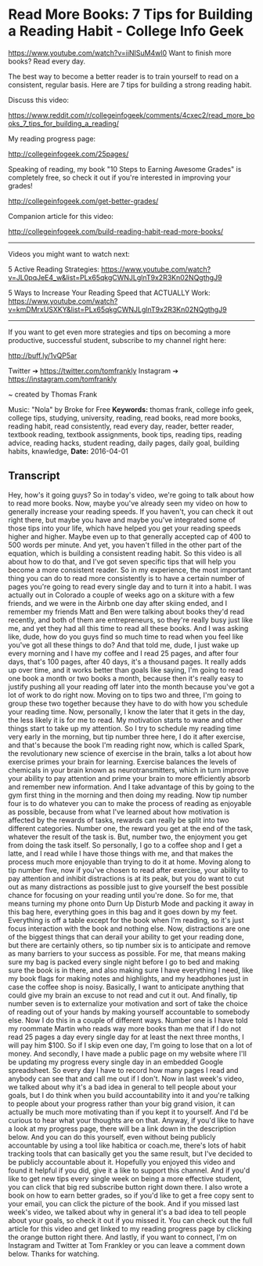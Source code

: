 # Read More Books: 7 Tips for Building a Reading Habit - College Info Geek
https://www.youtube.com/watch?v=iiNISuM4wl0
Want to finish more books? Read every day.

The best way to become a better reader is to train yourself to read on a consistent, regular basis. Here are 7 tips for building a strong reading habit.

Discuss this video:

https://www.reddit.com/r/collegeinfogeek/comments/4cxec2/read_more_books_7_tips_for_building_a_reading/

My reading progress page:

http://collegeinfogeek.com/25pages/

Speaking of reading, my book "10 Steps to Earning Awesome Grades" is completely free, so check it out if you're interested in improving your grades!

http://collegeinfogeek.com/get-better-grades/

Companion article for this video:

http://collegeinfogeek.com/build-reading-habit-read-more-books/

----------

Videos you might want to watch next:

5 Active Reading Strategies: https://www.youtube.com/watch?v=JL0pqJeE4_w&list=PLx65qkgCWNJLglnT9x2R3Kn02NQgthgJ9

5 Ways to Increase Your Reading Speed that ACTUALLY Work: https://www.youtube.com/watch?v=kmDMrxUSXKY&list=PLx65qkgCWNJLglnT9x2R3Kn02NQgthgJ9

----------

If you want to get even more strategies and tips on becoming a more productive, successful student, subscribe to my channel right here:

http://buff.ly/1vQP5ar

Twitter ➔ https://twitter.com/tomfrankly
Instagram ➔ https://instagram.com/tomfrankly

~ created by Thomas Frank

Music: "Nola" by Broke for Free
**Keywords:** thomas frank, college info geek, college tips, studying, university, reading, read books, read more books, reading habit, read consistently, read every day, reader, better reader, textbook reading, textbook assignments, book tips, reading tips, reading advice, reading hacks, student reading, daily pages, daily goal, building habits, knawledge, 
**Date:** 2016-04-01

## Transcript
 Hey, how's it going guys? So in today's video, we're going to talk about how to read more books. Now, maybe you've already seen my video on how to generally increase your reading speeds. If you haven't, you can check it out right there, but maybe you have and maybe you've integrated some of those tips into your life, which have helped you get your reading speeds higher and higher. Maybe even up to that generally accepted cap of 400 to 500 words per minute. And yet, you haven't filled in the other part of the equation, which is building a consistent reading habit. So this video is all about how to do that, and I've got seven specific tips that will help you become a more consistent reader. So in my experience, the most important thing you can do to read more consistently is to have a certain number of pages you're going to read every single day and to turn it into a habit. I was actually out in Colorado a couple of weeks ago on a skiture with a few friends, and we were in the Airbnb one day after skiing ended, and I remember my friends Matt and Ben were talking about books they'd read recently, and both of them are entrepreneurs, so they're really busy just like me, and yet they had all this time to read all these books. And I was asking like, dude, how do you guys find so much time to read when you feel like you've got all these things to do? And that told me, dude, I just wake up every morning and I have my coffee and I read 25 pages, and after four days, that's 100 pages, after 40 days, it's a thousand pages. It really adds up over time, and it works better than goals like saying, I'm going to read one book a month or two books a month, because then it's really easy to justify pushing all your reading off later into the month because you've got a lot of work to do right now. Moving on to tips two and three, I'm going to group these two together because they have to do with how you schedule your reading time. Now, personally, I know the later that it gets in the day, the less likely it is for me to read. My motivation starts to wane and other things start to take up my attention. So I try to schedule my reading time very early in the morning, but tip number three here, I do it after exercise, and that's because the book I'm reading right now, which is called Spark, the revolutionary new science of exercise in the brain, talks a lot about how exercise primes your brain for learning. Exercise balances the levels of chemicals in your brain known as neurotransmitters, which in turn improve your ability to pay attention and prime your brain to more efficiently absorb and remember new information. And I take advantage of this by going to the gym first thing in the morning and then doing my reading. Now tip number four is to do whatever you can to make the process of reading as enjoyable as possible, because from what I've learned about how motivation is affected by the rewards of tasks, rewards can really be split into two different categories. Number one, the reward you get at the end of the task, whatever the result of the task is. But, number two, the enjoyment you get from doing the task itself. So personally, I go to a coffee shop and I get a latte, and I read while I have those things with me, and that makes the process much more enjoyable than trying to do it at home. Moving along to tip number five, now if you've chosen to read after exercise, your ability to pay attention and inhibit distractions is at its peak, but you do want to cut out as many distractions as possible just to give yourself the best possible chance for focusing on your reading until you're done. So for me, that means turning my phone onto Durn Up Disturb Mode and packing it away in this bag here, everything goes in this bag and it goes down by my feet. Everything is off a table except for the book when I'm reading, so it's just focus interaction with the book and nothing else. Now, distractions are one of the biggest things that can derail your ability to get your reading done, but there are certainly others, so tip number six is to anticipate and remove as many barriers to your success as possible. For me, that means making sure my bag is packed every single night before I go to bed and making sure the book is in there, and also making sure I have everything I need, like my book flags for making notes and highlights, and my headphones just in case the coffee shop is noisy. Basically, I want to anticipate anything that could give my brain an excuse to not read and cut it out. And finally, tip number seven is to externalize your motivation and sort of take the choice of reading out of your hands by making yourself accountable to somebody else. Now I do this in a couple of different ways. Number one is I have told my roommate Martin who reads way more books than me that if I do not read 25 pages a day every single day for at least the next three months, I will pay him $100. So if I skip even one day, I'm going to lose that on a lot of money. And secondly, I have made a public page on my website where I'll be updating my progress every single day in an embedded Google spreadsheet. So every day I have to record how many pages I read and anybody can see that and call me out if I don't. Now in last week's video, we talked about why it's a bad idea in general to tell people about your goals, but I do think when you build accountability into it and you're talking to people about your progress rather than your big grand vision, it can actually be much more motivating than if you kept it to yourself. And I'd be curious to hear what your thoughts are on that. Anyway, if you'd like to have a look at my progress page, there will be a link down in the description below. And you can do this yourself, even without being publicly accountable by using a tool like habitica or coach.me, there's lots of habit tracking tools that can basically get you the same result, but I've decided to be publicly accountable about it. Hopefully you enjoyed this video and found it helpful if you did, give it a like to support this channel. And if you'd like to get new tips every single week on being a more effective student, you can click that big red subscribe button right down there. I also wrote a book on how to earn better grades, so if you'd like to get a free copy sent to your email, you can click the picture of the book. And if you missed last week's video, we talked about why in general it's a bad idea to tell people about your goals, so check it out if you missed it. You can check out the full article for this video and get linked to my reading progress page by clicking the orange button right there. And lastly, if you want to connect, I'm on Instagram and Twitter at Tom Frankley or you can leave a comment down below. Thanks for watching.
